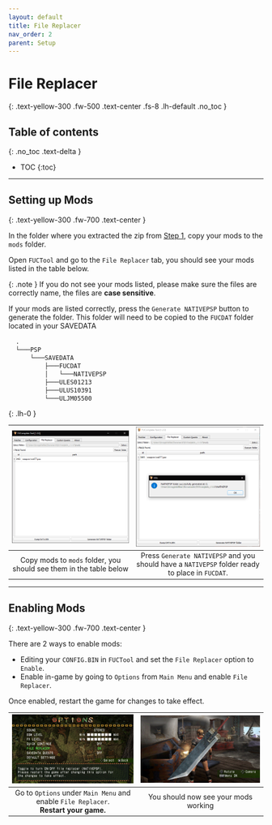 ```yaml
---
layout: default
title: File Replacer
nav_order: 2
parent: Setup
---
```


# File Replacer
{: .text-yellow-300 .fw-500 .text-center .fs-8 .lh-default .no_toc }

## Table of contents
{: .no_toc .text-delta }

- TOC
{:toc}

---

## Setting up Mods
{: .text-yellow-300 .fw-700 .text-center }
<br>

In the folder where you extracted the zip from [Step 1](/docs/setup.html/#step-1-download-latest-build-of-fucomplete), copy your mods to the `mods` folder. 

Open `FUCTool` and go to the `File Replacer` tab, you should see your mods listed in the table below.

{: .note }
If you do not see your mods listed, please make sure the files are correctly name, the files are **case sensitive**.

If your mods are listed correctly, press the `Generate NATIVEPSP` button to generate the folder. This folder will need to be copied to the `FUCDAT` folder located in your SAVEDATA

```
  .
  └───PSP
      └───SAVEDATA
          ├───FUCDAT
          │   └───NATIVEPSP
          ├───ULES01213
          ├───ULUS10391
          └───ULJM05500
```
{: .lh-0 }



| <a href="/assets/images/fuctool_mods1.png" target="_blank"><img src="/assets/images/fuctool_mods1.png"></a> | <a href="/assets/images/fuctool_mods2.png" target="_blank"><img src="/assets/images/fuctool_mods2.png"></a> |
|:---:|:---:|
| Copy mods to `mods` folder, you should see them in the table below | Press `Generate NATIVEPSP` and you should have a `NATIVEPSP` folder ready to place in `FUCDAT`. |

---

## Enabling Mods
{: .text-yellow-300 .fw-700 .text-center }
<br>

There are 2 ways to enable mods:

* Editing your `CONFIG.BIN` in `FUCTool` and set the `File Replacer` option to `Enable`.
* Enable in-game by going to `Options` from `Main Menu` and enable `File Replacer`.

Once enabled, restart the game for changes to take effect.

| <a href="/assets/images/options_menu.png" target="_blank"><img src="/assets/images/options_menu.png"></a> | <a href="/assets/images/fuctool_mods3.png" target="_blank"><img src="/assets/images/fuctool_mods3.png"></a> |
|:---:|:---:|
| Go to `Options` under `Main Menu` and enable `File Replacer`.<br>**Restart your game.** | You should now see your mods working  |